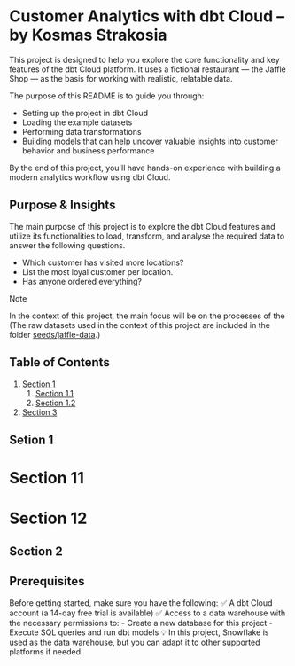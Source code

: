 # Customer Analytics with dbt Cloud – by Kosmas Strakosia

This project is designed to help you explore the core functionality and key features of the dbt Cloud platform. It uses a fictional restaurant — the Jaffle Shop — as the basis for working with realistic, relatable data.

The purpose of this README is to guide you through:
- Setting up the project in dbt Cloud
- Loading the example datasets
- Performing data transformations
- Building models that can help uncover valuable insights into customer behavior and business performance

By the end of this project, you'll have hands-on experience with building a modern analytics workflow using dbt Cloud.

## Purpose & Insights

The main purpose of this project is to explore the dbt Cloud features and utilize its functionalities to load, transform, and analyse the required data to answer the following questions.
- Which customer has visited more locations?
- List the most loyal customer per location.
- Has anyone ordered everything?

> [!NOTE]
> In the context of this project, the main focus will be on the processes of the    (The raw datasets used in the context of this project are included in the folder [seeds/jaffle-data](https://github.com/KosmasDev/dbt-task-jaffle-shop/tree/main/seeds/jaffle-data).)

## Table of Contents
1. [Section 1](#section-1)
    1. [Section 1.1](#section-11)
    2. [Section 1.2](#section-12)
2. [Section 3](#section-2)

## Setion 1
# Section 11
# Section 12
## Section 2

## Prerequisites
Before getting started, make sure you have the following:
✅ A dbt Cloud account (a 14-day free trial is available)
✅ Access to a data warehouse with the necessary permissions to:
    - Create a new database for this project
    - Execute SQL queries and run dbt models
💡 In this project, Snowflake is used as the data warehouse, but you can adapt it to other supported platforms if needed.





